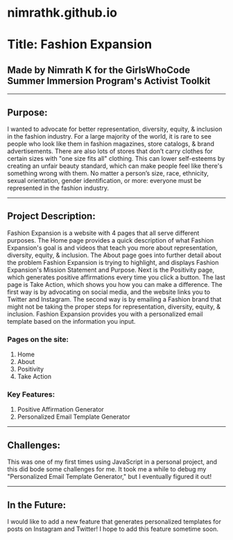# nimrathk.github.io

# Title: Fashion Expansion

## Made by Nimrath K for the GirlsWhoCode Summer Immersion Program's Activist Toolkit

---------------------------------------------------------------------------------------------------------------------------------------------------------

## Purpose:
I wanted to advocate for better representation, diversity, equity, & inclusion in the fashion industry. For a large majority of the world, it is rare to see people who look like them in fashion magazines, store catalogs, & brand advertisements. There are also lots of stores that don’t carry clothes for certain sizes with "one size fits all" clothing. This can lower self-esteems by creating an unfair beauty standard, which can make people feel like there's something wrong with them. No matter a person’s size, race, ethnicity, sexual orientation, gender identification, or more: everyone must be represented in the fashion industry.

---------------------------------------------------------------------------------------------------------------------------------------------------------

## Project Description:
Fashion Expansion is a website with 4 pages that all serve different purposes. The Home page provides a quick description of what Fashion Expansion's goal is and videos that teach you more about representation, diversity, equity, & inclusion. The About page goes into further detail about the problem Fashion Expansion is trying to highlight, and displays Fashion Expansion's Mission Statement and Purpose. Next is the Positivity page, which generates positive affirmations every time you click a button. The last page is Take Action, which shows you how you can make a difference. The first way is by advocating  on social media, and the website links you to Twitter and Instagram. The second way is by emailing a Fashion brand that might not be taking the proper steps for representation, diversity, equity, & inclusion. Fashion Expansion provides you with a personalized email template based on the information you input.

### Pages on the site:
1. Home
2. About
3. Positivity
4. Take Action

### Key Features:
1. Positive Affirmation Generator
2. Personalized Email Template Generator

---------------------------------------------------------------------------------------------------------------------------------------------------------

## Challenges:
This was one of my first times using JavaScript in a personal project, and this did bode some challenges for me. It took me a while to debug my "Personalized Email Template Generator," but I eventually figured it out!

---------------------------------------------------------------------------------------------------------------------------------------------------------

## In the Future:
I would like to add a new feature that generates personalized templates for posts on Instagram and Twitter! I hope to add this feature sometime soon.
